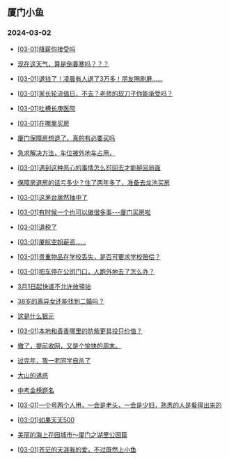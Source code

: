## 厦门小鱼 
### 2024-03-02

+ [[03-01]降薪你接受吗](http://bbs.xmfish.com/read-htm-tid-18153828.html)

+ [现在这天气，算是倒春寒吗？？？](http://bbs.xmfish.com/read-htm-tid-18153833.html)

+ [[03-01]退钱了！凌晨有人退了3万多！朋友圈刷屏……](http://bbs.xmfish.com/read-htm-tid-18153858.html)

+ [[03-01]家长轮流值日，不去？老师的软刀子你能承受吗？](http://bbs.xmfish.com/read-htm-tid-18154038.html)

+ [[03-01]吐槽长庚医院](http://bbs.xmfish.com/read-htm-tid-18153861.html)

+ [[03-01]在哪里买房](http://bbs.xmfish.com/read-htm-tid-18153978.html)

+ [厦门保障房想退了，真的有必要买吗](http://bbs.xmfish.com/read-htm-tid-18154068.html)

+ [急求解决方法，车位被外地车占用，](http://bbs.xmfish.com/read-htm-tid-18153855.html)

+ [[03-01]遇到这种恶心的事情怎么怼回去才能掰回局面](http://bbs.xmfish.com/read-htm-tid-18153937.html)

+ [保障房退房的话亏多少？住了两年多了，准备去龙池买房](http://bbs.xmfish.com/read-htm-tid-18154091.html)

+ [[03-01]这茅台居然抽中了](http://bbs.xmfish.com/read-htm-tid-18153890.html)

+ [[03-01]有时候一个也可以做很多事---厦门买房啦](http://bbs.xmfish.com/read-htm-tid-18154041.html)

+ [[03-01]退税了](http://bbs.xmfish.com/read-htm-tid-18153922.html)

+ [[03-01]厦航空姐薪资……](http://bbs.xmfish.com/read-htm-tid-18154217.html)

+ [[03-01]贵重物品在学校丢失，是否可要求学校赔偿？](http://bbs.xmfish.com/read-htm-tid-18153893.html)

+ [[03-01]把车停在公司门口，人跑外地去了怎么办？](http://bbs.xmfish.com/read-htm-tid-18154110.html)

+ [3月1日起快递不允许放驿站](http://bbs.xmfish.com/read-htm-tid-18154183.html)

+ [38岁的离异女还能找到二婚吗？](http://bbs.xmfish.com/read-htm-tid-18154109.html)

+ [这是什么银元](http://bbs.xmfish.com/read-htm-tid-18154156.html)

+ [[03-01]本地和香香哪里的防紫更具投只价值？](http://bbs.xmfish.com/read-htm-tid-18154062.html)

+ [撤了，提前收网，又是个愉快的周末。](http://bbs.xmfish.com/read-htm-tid-18154082.html)

+ [过完年，我一老同学自杀了](http://bbs.xmfish.com/read-htm-tid-18154168.html)

+ [大山的诱惑](http://bbs.xmfish.com/read-htm-tid-18154208.html)

+ [中考金榜题名](http://bbs.xmfish.com/read-htm-tid-18154175.html)

+ [[03-01]一个号两个人用，一会是老头，一会是少妇，熟悉的人是看得出来的](http://bbs.xmfish.com/read-htm-tid-18154176.html)

+ [[03-01]如果天天500](http://bbs.xmfish.com/read-htm-tid-18154179.html)

+ [美丽的海上花园城市～厦门之湖里公园篇](http://bbs.xmfish.com/read-htm-tid-18154144.html)

+ [[03-01]苍茫的天涯我的爱，不过既然上小鱼](http://bbs.xmfish.com/read-htm-tid-18154180.html)

